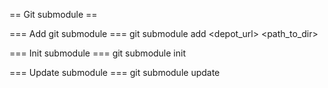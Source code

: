 == Git submodule ==

=== Add git submodule ===
 git submodule add <depot_url> <path_to_dir>

=== Init submodule ===
 git submodule init

=== Update submodule ===
 git submodule update
